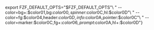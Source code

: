 export FZF_DEFAULT_OPTS="$FZF_DEFAULT_OPTS"\
" --color=bg+:$color01,bg:$color00,spinner:$color0C,hl:$color0D"\
" --color=fg:$color04,header:$color0D,info:$color0A,pointer:$color0C"\
" --color=marker:$color0C,fg+:$color06,prompt:$color0A,hl+:$color0D"}